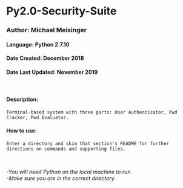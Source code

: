 # Py2.0-Security-Suite
### Author: Michael Meisinger
#### Language: Python 2.7.10
#### Date Created: December 2018
#### Date Last Updated: November 2019

<br/>

#### Description:

	Terminal-based system with three parts: User Authenticator, Pwd Cracker, Pwd Evaluator.

#### How to use:

	Enter a directory and skim that section's README for further directions on commands and supporting files.

<br/>

*-You will need Python on the local machine to run.* <br>
*-Make sure you are in the correct directory.*
